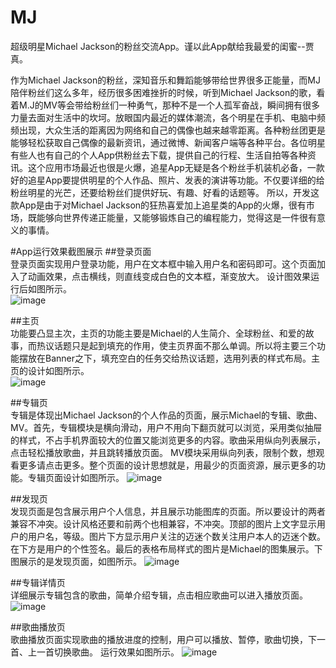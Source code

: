 # MJ
超级明星Michael Jackson的粉丝交流App。谨以此App献给我最爱的闺蜜--贾真。   

作为Michael Jackson的粉丝，深知音乐和舞蹈能够带给世界很多正能量，而MJ陪伴粉丝们这么多年，经历很多困难挫折的时候，听到Michael Jackson的歌，看着M.J的MV等会带给粉丝们一种勇气，那种不是一个人孤军奋战，瞬间拥有很多力量去面对生活中的坎坷。放眼国内最近的媒体潮流，各个明星在手机、电脑中频频出现，大众生活的距离因为网络和自己的偶像也越来越零距离。各种粉丝团更是能够轻松获取自己偶像的最新资讯，通过微博、新闻客户端等各种平台。各位明星有些人也有自己的个人App供粉丝去下载，提供自己的行程、生活自拍等各种资讯。这个应用市场最近也很是火爆，追星App无疑是各个粉丝手机装机必备，一款好的追星App要提供明星的个人作品、照片、发表的演讲等功能。不仅要详细的给粉丝明星的光芒，还要给粉丝们提供好玩、有趣、好看的话题等。
所以，开发这款App是由于对Michael Jackson的狂热喜爱加上追星类的App的火爆，很有市场，既能够向世界传递正能量，又能够锻炼自己的编程能力，觉得这是一件很有意义的事情。

#App运行效果截图展示
##登录页面   
登录页面实现用户登录功能，用户在文本框中输入用户名和密码即可。这个页面加入了动画效果，点击横线，则直线变成白色的文本框，渐变放大。
设计图效果运行后如图所示。  
![image](https://github.com/lizwangying/MJ/blob/master/screenshot/login_screenshot.png)  

##主页    
功能要凸显主次，主页的功能主要是Michael的人生简介、全球粉丝、和爱的故事，而热议话题只是起到填充的作用，使主页界面不那么单调。所以将主要三个功能摆放在Banner之下，填充空白的任务交给热议话题，选用列表的样式布局。主页的设计如图所示。  
![image](https://github.com/lizwangying/MJ/blob/master/screenshot/index_screeenshot.png)  

##专辑页    
专辑是体现出Michael Jackson的个人作品的页面，展示Michael的专辑、歌曲、MV。首先，专辑模块是横向滑动，用户不用向下翻页就可以浏览，采用类似抽屉的样式，不占手机界面较大的位置又能浏览更多的内容。歌曲采用纵向列表展示，点击轻松播放歌曲，并且跳转播放页面。
MV模块采用纵向列表，限制个数，想观看更多请点击更多。整个页面的设计思想就是，用最少的页面资源，展示更多的功能。专辑页面设计如图所示。
![image](https://github.com/lizwangying/MJ/blob/master/screenshot/album_srceenshot.png)  

##发现页    
发现页面是包含展示用户个人信息，并且展示功能图库的页面。所以要设计的两者兼容不冲突。设计风格还要和前两个也相兼容，不冲突。顶部的图片上文字显示用户的用户名，等级。图片下方显示用户关注的迈迷个数关注用户本人的迈迷个数。
在下方是用户的个性签名。最后的表格布局样式的图片是Michael的图集展示。下图展示的是发现页面，如图所示。
![image](https://github.com/lizwangying/MJ/blob/master/screenshot/find_screenshot.png)  

##专辑详情页     
详细展示专辑包含的歌曲，简单介绍专辑，点击相应歌曲可以进入播放页面。
![image](https://github.com/lizwangying/MJ/blob/master/screenshot/album_detail_screenshot.png)  

##歌曲播放页   
歌曲播放页面实现歌曲的播放进度的控制，用户可以播放、暂停，歌曲切换，下一首、上一首切换歌曲。
运行效果如图所示。 
![image](https://github.com/lizwangying/MJ/blob/master/screenshot/play_srceenshot.png)  


